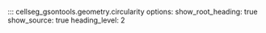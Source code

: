 ::: cellseg_gsontools.geometry.circularity
    options:
      show_root_heading: true
      show_source: true
      heading_level: 2

